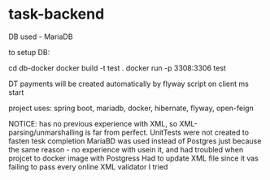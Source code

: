 # task-backend

DB used - MariaDB

to setup DB:

cd db-docker
docker build -t test .
docker run -p 3308:3306 test

DT payments will be created automatically by flyway script on client ms start

project uses: spring boot, mariadb, docker, hibernate, flyway, open-feign

NOTICE: has no previous experience with XML, so XML-parsing/unmarshalling is far from perfect.
UnitTests were not created to fasten tesk completion
MariaBD was used instead of Postgres just because the same reason  - no experience with usein it, and had troubled when
projcet to docker image with Postgress
Had to update XML file since it vas failing to pass every online XML validator I tried
